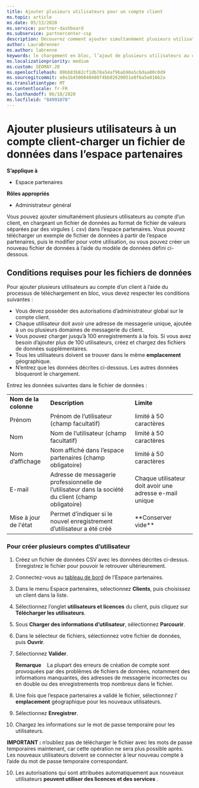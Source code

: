 ```yaml
---
title: Ajouter plusieurs utilisateurs pour un compte client
ms.topic: article
ms.date: 05/13/2020
ms.service: partner-dashboard
ms.subservice: partnercenter-csp
description: Découvrez comment ajouter simultanément plusieurs utilisateurs au compte d’un client. Téléchargez un fichier de données dans l’espace partenaires à l’aide du format de fichier de valeurs séparées par des virgules (. csv).
author: LauraBrenner
ms.author: labrenne
keywords: le chargement en bloc, l’ajout de plusieurs utilisateurs au compte d’un client, l’ajout d’utilisateurs du client, le téléchargement en bloc des utilisateurs du client, le compte client, les utilisateurs clients, les utilisateurs
ms.localizationpriority: medium
ms.custom: SEOMAY.20
ms.openlocfilehash: 09bb83b82cf1db78a54af9bab98a5cbdaa00c0d9
ms.sourcegitcommit: e0a1b4506840486f4bb82620051e0f6a5e81662a
ms.translationtype: MT
ms.contentlocale: fr-FR
ms.lasthandoff: 06/18/2020
ms.locfileid: "84991078"
---
```

# <a name="add-multiple-users-to-a-customer-account---upload-a-data-file-to-partner-center"></a>Ajouter plusieurs utilisateurs à un compte client-charger un fichier de données dans l’espace partenaires

**S’applique à**

- Espace partenaires

**Rôles appropriés**

- Administrateur général

Vous pouvez ajouter simultanément plusieurs utilisateurs au compte d’un client, en chargeant un fichier de données au format de fichier de valeurs séparées par des virgules (. csv) dans l’espace partenaires. Vous pouvez télécharger un exemple de fichier de données à partir de l’espace partenaires, puis le modifier pour votre utilisation, ou vous pouvez créer un nouveau fichier de données à l’aide du modèle de données défini ci-dessous.

## <a name="data-file-requirements"></a><a href="" id="creatingtheimportcsvfile"></a>Conditions requises pour les fichiers de données

Pour ajouter plusieurs utilisateurs au compte d’un client à l’aide du processus de téléchargement en bloc, vous devez respecter les conditions suivantes :

- Vous devez posséder des autorisations d’administrateur global sur le compte client.
- Chaque utilisateur doit avoir une adresse de messagerie unique, ajoutée à un ou plusieurs domaines de messagerie du client.
- Vous pouvez charger jusqu’à 100&nbsp;enregistrements à la fois. Si vous avez besoin d’ajouter plus de 100&nbsp;utilisateurs, créez et chargez des fichiers de données supplémentaires.
- Tous les utilisateurs doivent se trouver dans le même **emplacement** géographique.
- N’entrez que les données décrites ci-dessous. Les autres données bloqueront le chargement.

Entrez les données suivantes dans le fichier de données&nbsp;:

|                 |                                                                              |                                            |
|-----------------|------------------------------------------------------------------------------|--------------------------------------------|
| **Nom de la colonne** | **Description**                                                              | **Limite**                             |
| Prénom      | Prénom de l’utilisateur (champ facultatif)                                           | limité à 50 caractères                         |
| Nom       | Nom de l’utilisateur (champ facultatif)                                            | limité à 50 caractères                         |
| Nom d’affichage    | Nom affiché dans l’espace partenaires (champ obligatoire)                            | limité à 50 caractères                         |
| E-mail           | Adresse de messagerie professionnelle de l’utilisateur dans la société du client (champ obligatoire)           | Chaque utilisateur doit avoir une adresse e-mail unique |
| Mise à jour de l'état   | Permet d’indiquer si le nouvel enregistrement d’utilisateur a été créé | \*\*Conserver vide\*\*                        |

### <a name="to-create-multiple-user-accounts"></a><a href="" id="createmultipleuseraccounts"></a>Pour créer plusieurs comptes d’utilisateur

<a href="" id="creatingtheaccounts"></a>

1. Créez un fichier de données CSV avec les données décrites ci-dessus. Enregistrez le fichier pour pouvoir le retrouver ultérieurement.

2. Connectez-vous au [tableau de bord](https://partner.microsoft.com/dashboard) de l’Espace partenaires.

3. Dans le menu Espace partenaires, sélectionnez **Clients**, puis choisissez un client dans la liste.

4. Sélectionnez l’onglet **utilisateurs et licences** du client, puis cliquez sur **Télécharger les utilisateurs**.

5. Sous **Charger des informations d’utilisateur**, sélectionnez **Parcourir**.

6. Dans le sélecteur de fichiers, sélectionnez votre fichier de données, puis **Ouvrir**.

7. Sélectionnez **Valider**.

    **Remarque**    La plupart des erreurs de création de compte sont provoquées par des problèmes de fichiers de données, notamment des informations manquantes, des adresses de messagerie incorrectes ou en double ou des enregistrements trop nombreux dans le fichier.

8. Une fois que l’espace partenaires a validé le fichier, sélectionnez l' **emplacement** géographique pour les nouveaux utilisateurs.
9. Sélectionnez **Enregistrer**.
10. Chargez les informations sur le mot de passe temporaire pour les utilisateurs.

**IMPORTANT&nbsp;:** n’oubliez pas de télécharger le fichier avec les mots de passe temporaires maintenant, car cette opération ne sera plus possible après. Les nouveaux utilisateurs doivent se connecter à leur nouveau compte à l’aide du mot de passe temporaire correspondant.

10. Les autorisations qui sont attribuées automatiquement aux nouveaux utilisateurs **peuvent utiliser des licences et des services** . 

 

 



